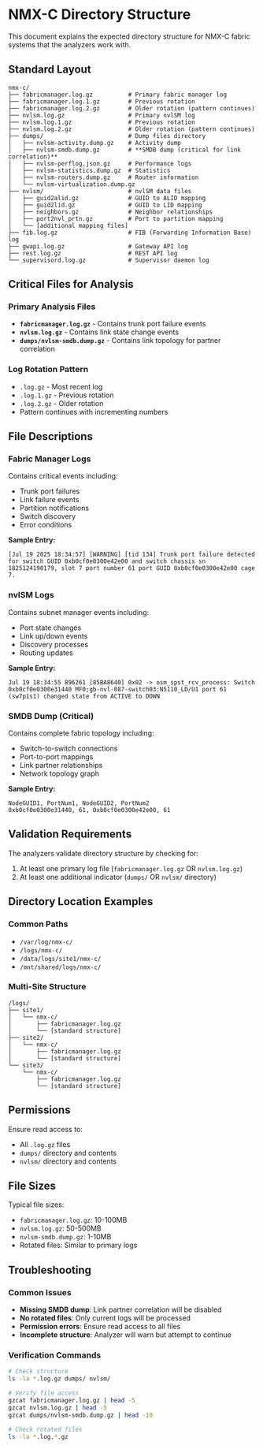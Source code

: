 # NMX-C Directory Structure

This document explains the expected directory structure for NMX-C fabric systems that the analyzers work with.

## Standard Layout

```
nmx-c/
├── fabricmanager.log.gz          # Primary fabric manager log
├── fabricmanager.log.1.gz        # Previous rotation
├── fabricmanager.log.2.gz        # Older rotation (pattern continues)
├── nvlsm.log.gz                  # Primary nvlSM log  
├── nvlsm.log.1.gz                # Previous rotation
├── nvlsm.log.2.gz                # Older rotation (pattern continues)
├── dumps/                        # Dump files directory
│   ├── nvlsm-activity.dump.gz    # Activity dump
│   ├── nvlsm-smdb.dump.gz        # **SMDB dump (critical for link correlation)**
│   ├── nvlsm-perflog.json.gz     # Performance logs
│   ├── nvlsm-statistics.dump.gz  # Statistics
│   ├── nvlsm-routers.dump.gz     # Router information
│   └── nvlsm-virtualization.dump.gz
├── nvlsm/                        # nvlSM data files
│   ├── guid2alid.gz              # GUID to ALID mapping
│   ├── guid2lid.gz               # GUID to LID mapping
│   ├── neighbors.gz              # Neighbor relationships
│   ├── port2nvl_prtn.gz          # Port to partition mapping
│   └── [additional mapping files]
├── fib.log.gz                    # FIB (Forwarding Information Base) log
├── gwapi.log.gz                  # Gateway API log
├── rest.log.gz                   # REST API log
└── supervisord.log.gz            # Supervisor daemon log
```

## Critical Files for Analysis

### Primary Analysis Files
- **`fabricmanager.log.gz`** - Contains trunk port failure events
- **`nvlsm.log.gz`** - Contains link state change events
- **`dumps/nvlsm-smdb.dump.gz`** - Contains link topology for partner correlation

### Log Rotation Pattern
- `.log.gz` - Most recent log
- `.log.1.gz` - Previous rotation  
- `.log.2.gz` - Older rotation
- Pattern continues with incrementing numbers

## File Descriptions

### Fabric Manager Logs
Contains critical events including:
- Trunk port failures
- Link failure events  
- Partition notifications
- Switch discovery
- Error conditions

**Sample Entry:**
```
[Jul 19 2025 18:34:57] [WARNING] [tid 134] Trunk port failure detected for switch GUID 0xb0cf0e0300e42e00 and switch chassis sn 1825124190179, slot 7 port number 61 port GUID 0xb0cf0e0300e42e00 cage 7.
```

### nvlSM Logs  
Contains subnet manager events including:
- Port state changes
- Link up/down events
- Discovery processes
- Routing updates

**Sample Entry:**
```
Jul 19 18:34:55 896261 [85BA8640] 0x02 -> osm_spst_rcv_process: Switch 0xb0cf0e0300e31440 MF0;gb-nvl-087-switch03:N5110_LD/U1 port 61 (sw7p1s1) changed state from ACTIVE to DOWN
```

### SMDB Dump (Critical)
Contains complete fabric topology including:
- Switch-to-switch connections  
- Port-to-port mappings
- Link partner relationships
- Network topology graph

**Sample Entry:**
```
NodeGUID1, PortNum1, NodeGUID2, PortNum2
0xb0cf0e0300e31440, 61, 0xb0cf0e0300e42e00, 61
```

## Validation Requirements

The analyzers validate directory structure by checking for:
1. At least one primary log file (`fabricmanager.log.gz` OR `nvlsm.log.gz`)
2. At least one additional indicator (`dumps/` OR `nvlsm/` directory)

## Directory Location Examples

### Common Paths
- `/var/log/nmx-c/`
- `/logs/nmx-c/`  
- `/data/logs/site1/nmx-c/`
- `/mnt/shared/logs/nmx-c/`

### Multi-Site Structure
```
/logs/
├── site1/
│   └── nmx-c/
│       ├── fabricmanager.log.gz
│       └── [standard structure]
├── site2/
│   └── nmx-c/
│       ├── fabricmanager.log.gz  
│       └── [standard structure]
└── site3/
    └── nmx-c/
        ├── fabricmanager.log.gz
        └── [standard structure]
```

## Permissions

Ensure read access to:
- All `.log.gz` files
- `dumps/` directory and contents
- `nvlsm/` directory and contents

## File Sizes

Typical file sizes:
- `fabricmanager.log.gz`: 10-100MB
- `nvlsm.log.gz`: 50-500MB  
- `nvlsm-smdb.dump.gz`: 1-10MB
- Rotated files: Similar to primary logs

## Troubleshooting

### Common Issues
- **Missing SMDB dump**: Link partner correlation will be disabled
- **No rotated files**: Only current logs will be processed
- **Permission errors**: Ensure read access to all files
- **Incomplete structure**: Analyzer will warn but attempt to continue

### Verification Commands
```bash
# Check structure
ls -la *.log.gz dumps/ nvlsm/

# Verify file access
gzcat fabricmanager.log.gz | head -5
gzcat nvlsm.log.gz | head -5
gzcat dumps/nvlsm-smdb.dump.gz | head -10

# Check rotated files
ls -la *.log.*.gz
``` 